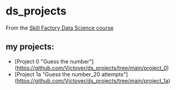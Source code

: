 # ds_projects
From the [Skill Factory Data Science course](https://skillfactory.ru/data-scientist)
## my projects:
* [Project 0 "Guess the number"] (https://github.com/Victover/ds_projects/tree/main/project_0)
* [Project 1a "Guess the number_20 attempts"] (https://github.com/Victover/ds_projects/tree/main/project_1a)
